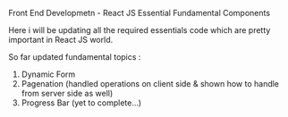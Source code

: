 Front End Developmetn - React JS Essential Fundamental Components

Here i will be updating all the required essentials code which are pretty important in React JS world.

So far updated fundamental topics :
1. Dynamic Form
2. Pagenation (handled operations on client side & shown how to handle from server side as well)
3. Progress Bar (yet to complete...)

